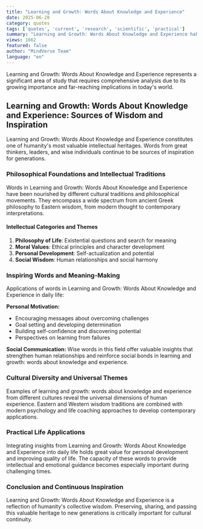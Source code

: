 ```yaml
---
title: "Learning and Growth: Words About Knowledge and Experience"
date: 2025-06-20
category: quotes
tags: ['quotes', 'current', 'research', 'scientific', 'practical']
summary: "Learning and Growth: Words About Knowledge and Experience hakkında kapsamlı bilgiler, bilimsel araştırmalar ve pratik uygulama önerileri."
views: 1662
featured: false
author: "MindVerse Team"
language: "en"
---
```


Learning and Growth: Words About Knowledge and Experience represents a significant area of study that requires comprehensive analysis due to its growing importance and far-reaching implications in today's world.


## Learning and Growth: Words About Knowledge and Experience: Sources of Wisdom and Inspiration

Learning and Growth: Words About Knowledge and Experience constitutes one of humanity's most valuable intellectual heritages. Words from great thinkers, leaders, and wise individuals continue to be sources of inspiration for generations.

### Philosophical Foundations and Intellectual Traditions

Words in Learning and Growth: Words About Knowledge and Experience have been nourished by different cultural traditions and philosophical movements. They encompass a wide spectrum from ancient Greek philosophy to Eastern wisdom, from modern thought to contemporary interpretations.

#### Intellectual Categories and Themes
1. **Philosophy of Life**: Existential questions and search for meaning
2. **Moral Values**: Ethical principles and character development
3. **Personal Development**: Self-actualization and potential
4. **Social Wisdom**: Human relationships and social harmony

### Inspiring Words and Meaning-Making

Applications of words in Learning and Growth: Words About Knowledge and Experience in daily life:

**Personal Motivation:**
- Encouraging messages about overcoming challenges
- Goal setting and developing determination
- Building self-confidence and discovering potential
- Perspectives on learning from failures

**Social Communication:**
Wise words in this field offer valuable insights that strengthen human relationships and reinforce social bonds in learning and growth: words about knowledge and experience.

### Cultural Diversity and Universal Themes

Examples of learning and growth: words about knowledge and experience from different cultures reveal the universal dimensions of human experience. Eastern and Western wisdom traditions are combined with modern psychology and life coaching approaches to develop contemporary applications.

### Practical Life Applications

Integrating insights from Learning and Growth: Words About Knowledge and Experience into daily life holds great value for personal development and improving quality of life. The capacity of these words to provide intellectual and emotional guidance becomes especially important during challenging times.

### Conclusion and Continuous Inspiration

Learning and Growth: Words About Knowledge and Experience is a reflection of humanity's collective wisdom. Preserving, sharing, and passing this valuable heritage to new generations is critically important for cultural continuity.
